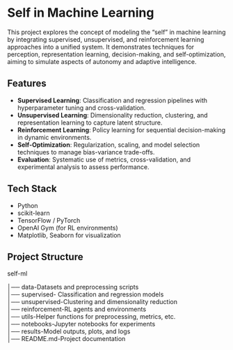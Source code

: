 # Self in Machine Learning  

This project explores the concept of modeling the “self” in machine learning by integrating supervised, unsupervised, and reinforcement learning approaches into a unified system. It demonstrates techniques for perception, representation learning, decision-making, and self-optimization, aiming to simulate aspects of autonomy and adaptive intelligence.  

## Features  
- **Supervised Learning**: Classification and regression pipelines with hyperparameter tuning and cross-validation.  
- **Unsupervised Learning**: Dimensionality reduction, clustering, and representation learning to capture latent structure.  
- **Reinforcement Learning**: Policy learning for sequential decision-making in dynamic environments.  
- **Self-Optimization**: Regularization, scaling, and model selection techniques to manage bias-variance trade-offs.  
- **Evaluation**: Systematic use of metrics, cross-validation, and experimental analysis to assess performance.  

## Tech Stack  
- Python  
- scikit-learn  
- TensorFlow / PyTorch  
- OpenAI Gym (for RL environments)  
- Matplotlib, Seaborn for visualization  

## Project Structure  
self-ml

│── data-Datasets and preprocessing scripts  
│── supervised- Classification and regression models  
│── unsupervised-Clustering and dimensionality reduction  
│── reinforcement-RL agents and environments  
│── utils-Helper functions for preprocessing, metrics, etc.  
│── notebooks-Jupyter notebooks for experiments  
│── results-Model outputs, plots, and logs  
│── README.md-Project documentation  

